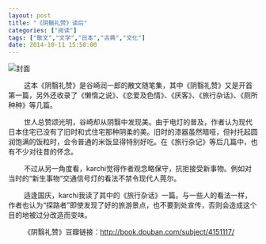 ```yaml
---
layout: post
title: "《阴翳礼赞》读后"
categories: ["阅读"]
tags: ["散文","文学","日本","古典","文化"]
date: 2014-10-11 15:50:00
---
```

![封面](http://img5.douban.com/lpic/s4386238.jpg)

&nbsp;&nbsp;&nbsp;&nbsp;&nbsp;&nbsp;&nbsp;&nbsp;这本《阴翳礼赞》是谷崎润一郎的散文随笔集，其中《阴翳礼赞》又是开首第一篇，另外还收录了《懒惰之说》、《恋爱及色情》、《厌客》、《旅行杂话》、《厕所种种》等几篇。

&nbsp;&nbsp;&nbsp;&nbsp;&nbsp;&nbsp;&nbsp;&nbsp;世人总赞颂光明，谷崎却从阴翳中发现美。由于电灯的普及，作者认为现代日本住宅已没有了旧时和式住宅那种阴柔的美。旧时的漆器虽然暗哑，但衬托起圆润饱满的饭粒时，会令普通的米饭显得特别好吃。在《旅行杂记》等后几篇中，也有不少对往昔的怀念。

&nbsp;&nbsp;&nbsp;&nbsp;&nbsp;&nbsp;&nbsp;&nbsp;不过从另一角度看，karchi觉得作者观念略保守，抗拒接受新事物。例如对当时的“新生事物”交通信号灯的看法不禁令现代人莞尔。

&nbsp;&nbsp;&nbsp;&nbsp;&nbsp;&nbsp;&nbsp;&nbsp;适逢国庆，karchi我读了其中的《旅行杂话》一篇。与一些人的看法一样，作者也认为“探路者”即使发现了好的旅游景点，也不要到处宣传，否则会造成这个目的地被过分改造而变味。

&nbsp;&nbsp;&nbsp;&nbsp;&nbsp;&nbsp;&nbsp;&nbsp;《阴翳礼赞》豆瓣链接：<http://book.douban.com/subject/4151117/>